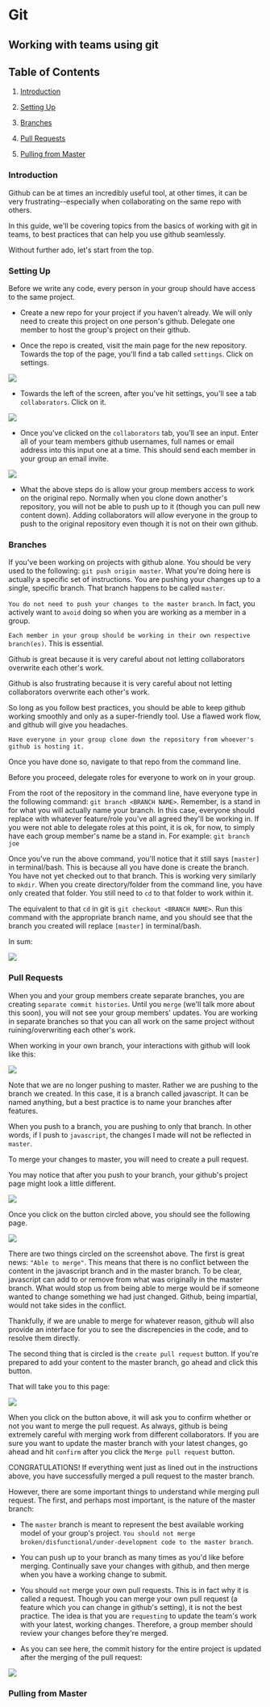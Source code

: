 # Git

## Working with teams using git


## Table of Contents

1. [Introduction](#introduction)

2. [Setting Up](#setting-up)

3. [Branches](#branches)

4. [Pull Requests](#pull-requests)

5. [Pulling from Master](#pulling-from-master)


### Introduction
Github can be at times an incredibly useful tool, at other times, it can be very frustrating--especially when collaborating on the same repo with others.

In this guide, we'll be covering topics from the basics of working with git in teams, to best practices that can help you use github seamlessly.

Without further ado, let's start from the top.

### Setting Up
Before we write any code, every person in your group should have access to the same project. 

- Create a new repo for your project if you haven't already. We will only need to create this project on one person's github. Delegate one member to host the group's project on their github.

- Once the repo is created, visit the main page for the new repository. Towards the top of the page, you'll find a tab called `settings`. Click on settings.

<img src="images/gh-setting.png">

- Towards the left of the screen, after you've hit settings, you'll see a tab `collaborators`. Click on it.

<img src="images/gh-collab.png">

- Once you've clicked on the `collaborators` tab, you'll see an input. Enter all of your team members github usernames, full names or email address into this input one at a time. This should send each member in your group an email invite.

<img src="images/gh-invite.png">

- What the above steps do is allow your group members access to work on the original repo. Normally when you clone down another's repository, you will not be able to push up to it (though you can pull new content down). Adding collaborators will allow everyone in the group to push to the original repository even though it is not on their own github.

### Branches
If you've been working on projects with github alone. You should be very used to the following: `git push origin master`. What you're doing here is actually a specific set of instructions. You are pushing your changes up to a single, specific branch. That branch happens to be called `master`.

`You do not need to push your changes to the master branch`. In fact, you actively want to `avoid` doing so when you are working as a member in a group. 

`Each member in your group should be working in their own respective branch(es)`. This is essential.

Github is great because it is very careful about not letting collaborators overwrite each other's work.

Github is also frustrating because it is very careful about not letting collaborators overwrite each other's work.

So long as you follow best practices, you should be able to keep github working smoothly and only as a super-friendly tool. Use a flawed work flow, and github will give you headaches. 

`Have everyone in your group clone down the repository from whoever's github is hosting it.`

Once you have done so, navigate to that repo from the command line.  

Before you proceed, delegate roles for everyone to work on in your group.

From the root of the repository in the command line, have everyone type in the following command: `git branch <BRANCH NAME>`. Remember, <BRANCH NAME> is a stand in for what you will actually name your branch. In this case, everyone should replace <BRANCH NAME> with whatever feature/role you've all agreed they'll be working in. If you were not able to delegate roles at this point, it is ok, for now, to simply have each group member's name be a stand in. For example:
`git branch joe`

Once you've run the above command, you'll notice that it still says `[master]` in terminal/bash. This is because all you have done is create the branch. You have not yet checked out to that branch. This is working very similarly to `mkdir`. When you create directory/folder from the command line, you have only created that folder. You still need to `cd` to that folder to work within it.

The equivalent to that `cd` in git is `git checkout <BRANCH NAME>`. Run this command with the appropriate branch name, and you should see that the branch you created will replace `[master]` in terminal/bash.

In sum:

<img src="images/branch-checkout.png">

### Pull Requests

When you and your group members create separate branches, you are creating `separate commit histories`. Until you `merge` (we'll talk more about this soon), you will not see your group members' updates. You are working in separate branches so that you can all work on the same project without ruining/overwriting each other's work.

When working in your own branch, your interactions with github will look like this:

<img src="images/push-to-branch.png">

Note that we are no longer pushing to master. Rather we are pushing to the branch we created. In this case, it is a branch called javascript. It can be named anything, but a best practice is to name your branches after features. 

When you push to a branch, you are pushing to only that branch. In other words, if I push to `javascript`, the changes I made will not be reflected in `master`.

To merge your changes to master, you will need to create a pull request.

You may notice that after you push to your branch, your github's project page might look a little different. 

<img src="images/pull-request.png">

Once you click on the button circled above, you should see the following page. 

<img src="images/pull-request-page.png">

There are two things circled on the screenshot above. The first is great news: `"Able to merge"`. This means that there is no conflict between the content in the javascript branch and in the master branch. To be clear, javascript can add to or remove from what was originally in the master branch. What would stop us from being able to merge would be if someone wanted to change something we had just changed. Github, being impartial, would not take sides in the conflict.

Thankfully, if we are unable to merge for whatever reason, github will also provide an interface for you to see the discrepencies in the code, and to resolve them directly.

The second thing that is circled is the `create pull request` button. If you're prepared to add your content to the master branch, go ahead and click this button.

That will take you to this page:

<img src="images/merge-pull.png">

When you click on the button above, it will ask you to confirm whether or not you want to merge the pull request. As always, github is being extremely careful with merging work from different collaborators. If you are sure you want to update the master branch with your latest changes, go ahead and hit `confirm` after you click the `Merge pull request` button.

CONGRATULATIONS! If everything went just as lined out in the instructions above, you have successfully merged a pull request to the master branch.

However, there are some important things to understand while merging pull request. The first, and perhaps most important, is the nature of the master branch:

- The `master` branch is meant to represent the best available working model of your group's project. `You should not merge broken/disfunctional/under-development code to the master branch`. 

- You can push up to your branch as many times as you'd like before merging. Continually save your changes with github, and then merge when you have a working change to submit.

- You should `not` merge your own pull requests. This is in fact why it is called a request. Though you can merge your own pull request (a feature which you can change in github's setting), it is not the best practice. The idea is that you are `requesting` to update the team's work with your latest, working changes. Therefore, a group member should review your changes before they're merged.


- As you can see here, the commit history for the entire project is updated after the merging of the pull request:

<img src="images/commit-update.png">


### Pulling from Master
